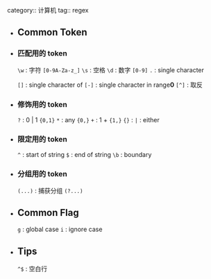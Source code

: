 category:: 计算机
tag:: regex

- ## Common Token

- ### 匹配用的 token
  
  `\w` : 字符 `[0-9A-Za-z_]`
  `\s` : 空格
  `\d` : 数字 `[0-9]`
  `.` : single character
  
  `[]` : single character of
  `[-]` : single character in range**0**
  `[^]` : 取反
- ### 修饰用的 token
  
  `?` : 0 | 1 `{0,1}`
  `*` : any  `{0,}`
  `+` : 1 + `{1,}`
  `{}` :
  `|` : either
- ### 限定用的 token
  
  `^` : start of string
  `$` : end of string
  `\b` : boundary
- ### 分组用的 token 
  
  `(...)` : 捕获分组
  `(?...)`
- ## Common Flag
  
  `g` : global case
  `i` : ignore case
- ## Tips
  
  `^$` : 空白行
